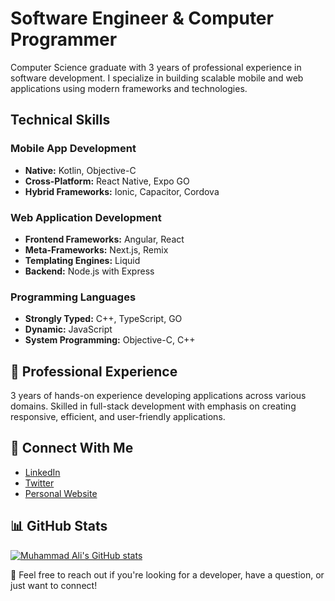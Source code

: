 # Software Engineer & Computer Programmer

Computer Science graduate with 3 years of professional experience in software development. I specialize in building scalable mobile and web applications using modern frameworks and technologies.

## Technical Skills

### Mobile App Development
- **Native:** Kotlin, Objective-C
- **Cross-Platform:** React Native, Expo GO
- **Hybrid Frameworks:** Ionic, Capacitor, Cordova

### Web Application Development
- **Frontend Frameworks:** Angular, React
- **Meta-Frameworks:** Next.js, Remix
- **Templating Engines:** Liquid
- **Backend:** Node.js with Express

### Programming Languages
- **Strongly Typed:** C++, TypeScript, GO
- **Dynamic:** JavaScript
- **System Programming:** Objective-C, C++

## 💼 Professional Experience
3 years of hands-on experience developing applications across various domains. Skilled in full-stack development with emphasis on creating responsive, efficient, and user-friendly applications.

## 🔗 Connect With Me
<!-- Add your social links here -->
- [LinkedIn](https://linkedin.com/in/muhammadalizkhan)
- [Twitter](https://twitter.com/muhammadalizkhan)
- [Personal Website](https://yourwebsite.com)

## 📊 GitHub Stats
[![Muhammad Ali's GitHub stats](https://github-readme-stats.vercel.app/api?username=muhammadalizkhan&show_icons=true&theme=radical)](https://github.com/muhammadalizkhan)

💬 Feel free to reach out if you're looking for a developer, have a question, or just want to connect!
